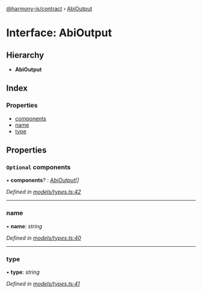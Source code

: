 [@harmony-js/contract](../globals.md) › [AbiOutput](abioutput.md)

# Interface: AbiOutput

## Hierarchy

* **AbiOutput**

## Index

### Properties

* [components](abioutput.md#optional-components)
* [name](abioutput.md#name)
* [type](abioutput.md#type)

## Properties

### `Optional` components

• **components**? : *[AbiOutput](abioutput.md)[]*

*Defined in [models/types.ts:42](https://github.com/FireStack-Lab/Harmony-sdk-core/blob/299af73/packages/harmony-contract/src/models/types.ts#L42)*

___

###  name

• **name**: *string*

*Defined in [models/types.ts:40](https://github.com/FireStack-Lab/Harmony-sdk-core/blob/299af73/packages/harmony-contract/src/models/types.ts#L40)*

___

###  type

• **type**: *string*

*Defined in [models/types.ts:41](https://github.com/FireStack-Lab/Harmony-sdk-core/blob/299af73/packages/harmony-contract/src/models/types.ts#L41)*
